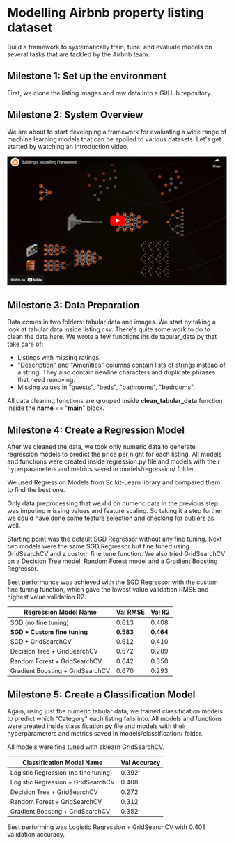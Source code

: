# Modelling Airbnb property listing dataset

Build a framework to systematically train, tune, and evaluate models on several tasks that are tackled by the Airbnb team.

## Milestone 1:  Set up the environment

First, we clone the listing images and raw data into a GitHub repository.

## Milestone 2: System Overview

We are about to start developing a framework for evaluating a wide range of machine learning models that can be applied to various datasets. Let's get started by watching an introduction video.

[![Intro Video](video_intro.png)](https://www.youtube.com/watch?v=Tub0xAsNzk8)

## Milestone 3: Data Preparation

Data comes in two folders: tabular data and images. We start by taking a look at tabular data inside listing.csv. There's quite some work to do to clean the data here. We wrote a few functions inside tabular_data.py that take care of:

- Listings with missing ratings.
- "Description" and "Amenities" columns contain lists of strings instead of a string. They also contain newline characters and duplicate phrases that need removing.
- Missing values in "guests", "beds", "bathrooms", "bedrooms".

All data cleaning functions are grouped inside **clean_tabular_data** function inside the __name__ == "__main__" block.

## Milestone 4: Create a Regression Model

After we cleaned the data, we took only numeric data to generate regression models to predict the price per night for each listing. All models and functions were created inside regression.py file and models with their hyperparameters and metrics saved in models/regression/ folder.

We used Regression Models from Scikit-Learn library and compared them to find the best one.

Only data preprocessing that we did on numeric data in the previous step was imputing missing values and feature scaling. So taking it a step further we could have done some feature selection and checking for outliers as well.

Starting point was the default SGD Regressor without any fine tuning. Next two models were the same SGD Regressor but fine tuned using GridSearchCV and a custom fine tune function. We also tried GridSearchCV on a Decision Tree model, Random Forest model and a Gradient Boosting Regressor.

Best performance was achieved with the SGD Regressor with the custom fine tuning function, which gave the lowest value validation RMSE and highest value validation R2.

| Regression Model Name            | Val RMSE          | Val R2                 |
| -------------------------------- | ----------------- | ---------------------- |
| SGD (no fine tuning)             | 0.613             | 0.408                  |
| **SGD + Custom fine tuning**     | **0.583**         | **0.464**              |
| SGD + GridSearchCV               | 0.612             | 0.410                  |
| Decision Tree + GridSearchCV     | 0.672             | 0.289                  |
| Random Forest + GridSearchCV     | 0.642             | 0.350                  |
| Gradient Boosting + GridSearchCV | 0.670             | 0.293                  | 

## Milestone 5: Create a Classification Model

Again, using just the numeric tabular data, we trained classification models to predict which "Category" each listing falls into. All models and functions were created inside classification.py file and models with their hyperparameters and metrics saved in models/classification/ folder.

All models were fine tuned with sklearn GridSearchCV.

| Classification Model Name            | Val Accuracy |
| ------------------------------------ | ------------ |
| Logistic Regression (no fine tuning) | 0.392        |
| Logistic Regression  + GridSearchCV  | 0.408        |
| Decision Tree + GridSearchCV         | 0.272        |
| Random Forest + GridSearchCV         | 0.312        |
| Gradient Boosting + GridSearchCV     | 0.352        |

Best performing was Logistic Regression + GridSearchCV with 0.408 validation accuracy.

